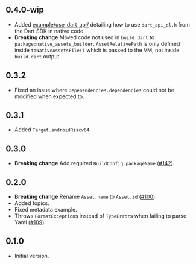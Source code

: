 ## 0.4.0-wip

- Added [example/use_dart_api/](example/use_dart_api/) detailing how to use
  `dart_api_dl.h` from the Dart SDK in native code.
- **Breaking change** Moved code not used in `build.dart` to
  `package:native_assets_builder`.
  `AssetRelativePath` is only defined inside `toNativeAssetsFile()` which is
  passed to the VM, not inside `build.dart` output.


## 0.3.2

- Fixed an issue where `Depenendencies.dependencies` could not be
  modified when expected to.

## 0.3.1

- Added `Target.androidRiscv64`.

## 0.3.0

- **Breaking change** Add required `BuildConfig.packageName`
  ([#142](https://github.com/dart-lang/native/issues/142)).

## 0.2.0

- **Breaking change** Rename `Asset.name` to `Asset.id`
  ([#100](https://github.com/dart-lang/native/issues/100)).
- Added topics.
- Fixed metadata example.
- Throws `FormatException`s instead of `TypeError`s when failing to parse Yaml
  ([#109](https://github.com/dart-lang/native/issues/109)).

## 0.1.0

- Initial version.
